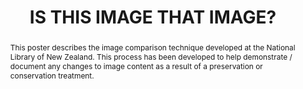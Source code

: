 ---
abstract: 'This poster describes the image comparison technique developed at the National
  Library of New Zealand. This process has been developed to help demonstrate / document
  any changes to image content as a result of a preservation or conservation treatment.

  '
creators:
- Gattuso, Jay
date: null
document_url: https://services.phaidra.univie.ac.at/api/object/o:1424898/download
grand_parent: iPRES
institutions:
- National Library of New Zealand
keywords:
- integrity
- image comparison
- rmse
landing_page_url: https://phaidra.univie.ac.at/o:1424898
language: eng
layout: publication
license: CC BY 4.0 International
notes_url: null
parent: iPRES 2021
publication_type: poster
size: 313184
slides_url: null
source_name: iPRES
stream_url: null
title: IS THIS IMAGE THAT IMAGE?
year: 2021
---